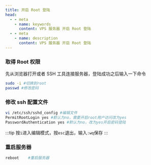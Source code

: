 ```yaml
---
title: 开启 Root 登陆
head:
  - - meta
    - name: keywords
      content: VPS 服务器 开启 Root 登陆
  - - meta
    - name: description
      content: VPS 服务器 开启 Root 登陆
---
```


### 取得 Root 权限

先从浏览器打开或者 SSH 工具连接服务器，登陆成功之后输入一下命令

```bash
sudo -i #切换到root
passwd #修改密码
```

### 修改 ssh 配置文件

```bash
vi /etc/ssh/sshd_config #编辑文件
PermitRootLogin yes #默认为no，需要开启root用户访问改为yes
PasswordAuthentication yes #默认为no，改为yes开启密码登陆
```

:::tip
按`i`进入编辑模式，按`esc`退出，输入`:wq`保存
:::

### 重启服务器

```bash
reboot    #重启服务器
```
